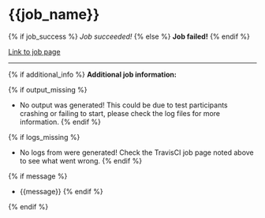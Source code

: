 # {{job_name}}

{% if job_success %}
_Job succeeded!_
{% else %}
**Job failed!**
{% endif %}

[Link to job page]({[job_link]})

---

{% if additional_info %}
**Additional job information:**

{% if output_missing %}
- No output was generated! This could be due to test participants crashing or failing to start, please check the log files for more information.
{% endif %}

{% if logs_missing %}
- No logs from were generated! Check the TravisCI job page noted above to see what went wrong.
{% endif %}


{% if message %}
- {{message}}
{% endif %}

{% endif %}
